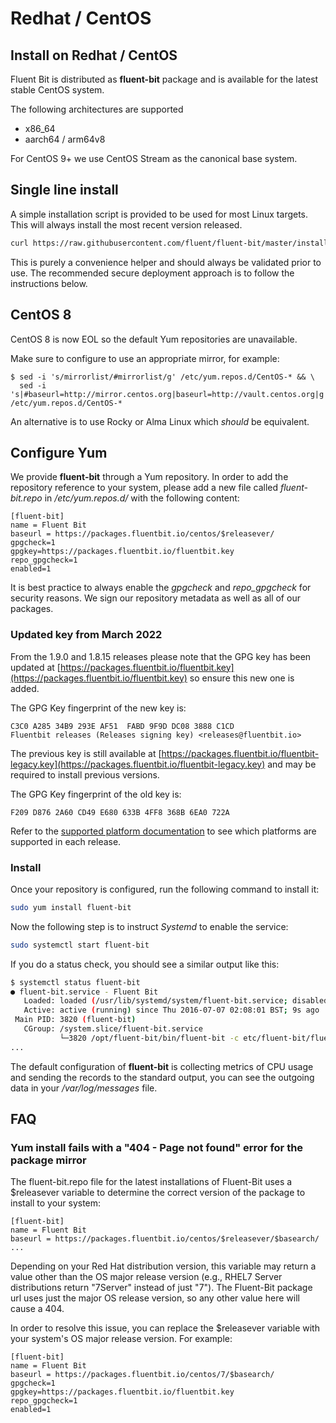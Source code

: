 # Redhat / CentOS

## Install on Redhat / CentOS

Fluent Bit is distributed as **fluent-bit** package and is available for the latest stable CentOS system.

The following architectures are supported

* x86\_64
* aarch64 / arm64v8

For CentOS 9+ we use CentOS Stream as the canonical base system.

## Single line install

A simple installation script is provided to be used for most Linux targets.
This will always install the most recent version released.

```bash
curl https://raw.githubusercontent.com/fluent/fluent-bit/master/install.sh | sh
```

This is purely a convenience helper and should always be validated prior to use.
The recommended secure deployment approach is to follow the instructions below.

## CentOS 8

CentOS 8 is now EOL so the default Yum repositories are unavailable.

Make sure to configure to use an appropriate mirror, for example:

```shell
$ sed -i 's/mirrorlist/#mirrorlist/g' /etc/yum.repos.d/CentOS-* && \
  sed -i 's|#baseurl=http://mirror.centos.org|baseurl=http://vault.centos.org|g' /etc/yum.repos.d/CentOS-*
```

An alternative is to use Rocky or Alma Linux which _should_ be equivalent.

## Configure Yum

We provide **fluent-bit** through a Yum repository. In order to add the repository reference to your system, please add a new file called _fluent-bit.repo_ in _/etc/yum.repos.d/_ with the following content:

```shell
[fluent-bit]
name = Fluent Bit
baseurl = https://packages.fluentbit.io/centos/$releasever/
gpgcheck=1
gpgkey=https://packages.fluentbit.io/fluentbit.key
repo_gpgcheck=1
enabled=1
```

It is best practice to always enable the _gpgcheck_ and _repo\_gpgcheck_ for security reasons. We sign our repository metadata as well as all of our packages.

### Updated key from March 2022

From the 1.9.0 and 1.8.15 releases please note that the GPG key has been updated at [https://packages.fluentbit.io/fluentbit.key](https://packages.fluentbit.io/fluentbit.key) so ensure this new one is added.

The GPG Key fingerprint of the new key is:

```text
C3C0 A285 34B9 293E AF51  FABD 9F9D DC08 3888 C1CD
Fluentbit releases (Releases signing key) <releases@fluentbit.io>
```

The previous key is still available at [https://packages.fluentbit.io/fluentbit-legacy.key](https://packages.fluentbit.io/fluentbit-legacy.key) and may be required to install previous versions.

The GPG Key fingerprint of the old key is:

```text
F209 D876 2A60 CD49 E680 633B 4FF8 368B 6EA0 722A
```

Refer to the [supported platform documentation](../supported-platforms.md) to see which platforms are supported in each release.

### Install

Once your repository is configured, run the following command to install it:

```bash
sudo yum install fluent-bit
```

Now the following step is to instruct _Systemd_ to enable the service:

```bash
sudo systemctl start fluent-bit
```

If you do a status check, you should see a similar output like this:

```bash
$ systemctl status fluent-bit
● fluent-bit.service - Fluent Bit
   Loaded: loaded (/usr/lib/systemd/system/fluent-bit.service; disabled; vendor preset: disabled)
   Active: active (running) since Thu 2016-07-07 02:08:01 BST; 9s ago
 Main PID: 3820 (fluent-bit)
   CGroup: /system.slice/fluent-bit.service
           └─3820 /opt/fluent-bit/bin/fluent-bit -c etc/fluent-bit/fluent-bit.conf
...
```

The default configuration of **fluent-bit** is collecting metrics of CPU usage and sending the records to the standard output, you can see the outgoing data in your _/var/log/messages_ file.

## FAQ

### Yum install fails with a "404 - Page not found" error for the package mirror

The fluent-bit.repo file for the latest installations of Fluent-Bit uses a $releasever variable to determine the correct version of the package to install to your system:

```text
[fluent-bit]
name = Fluent Bit
baseurl = https://packages.fluentbit.io/centos/$releasever/$basearch/
...
```

Depending on your Red Hat distribution version, this variable may return a value other than the OS major release version (e.g., RHEL7 Server distributions return "7Server" instead of just "7"). The Fluent-Bit package url uses just the major OS release version, so any other value here will cause a 404.

In order to resolve this issue, you can replace the $releasever variable with your system's OS major release version. For example:

```text
[fluent-bit]
name = Fluent Bit
baseurl = https://packages.fluentbit.io/centos/7/$basearch/
gpgcheck=1
gpgkey=https://packages.fluentbit.io/fluentbit.key
repo_gpgcheck=1
enabled=1
```
